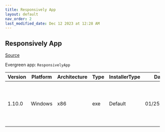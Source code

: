 ```yaml
---
title: Responsively App
layout: default
nav_order: 2
last_modified_date: Dec 12 2023 at 12:28 AM
---
```


## Responsively App

[Source](https://responsively.app/)

Evergreen app: `ResponsivelyApp`

| Version | Platform | Architecture | Type | InstallerType | Date       | Size     | URI                                                                                                                                                                                                                                                  |
| ------- | -------- | ------------ | ---- | ------------- | ---------- | -------- | ---------------------------------------------------------------------------------------------------------------------------------------------------------------------------------------------------------------------------------------------------- |
| 1.10.0  | Windows  | x86          | exe  | Default       | 01/25/2023 | 85451040 | [https://github.com/responsively-org/responsively-app-releases/releases/download/v1.10.0/ResponsivelyApp-Setup-1.10.0.exe](https://github.com/responsively-org/responsively-app-releases/releases/download/v1.10.0/ResponsivelyApp-Setup-1.10.0.exe) |

